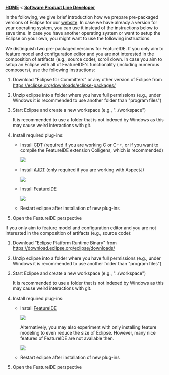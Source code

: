 <!-- Breadcrumb -->
[**HOME**](https://github.com/FeatureIDE/FeatureIDE/wiki) < [**Software Product Line Developer**](https://github.com/FeatureIDE/FeatureIDE/wiki/Software-Product-Line-Developer)

<!-- Introduction -->
In the following, we give brief introduction how we prepare pre-packaged versions of Eclipse for our [website](https://featureide.github.io/#download). In case we have already a version for your operating system, you can use it instead of the instructions below to save time. In case you have another operating system or want to setup the Eclipse on your own, you might want to use the following instructions.

We distinguish two pre-packaged versions for FeatureIDE. If you only aim to feature model and configuration editor and you are not interested in the composition of artifacts (e.g., source code), scroll down. In case you aim to setup an Eclipse with all of FeatureIDE's functionality (including numerous composers), use the following instructions:

<!-- Outline -->

<!-- Content -->
1. Download "Eclipse for Committers" or any other version of Eclipse from https://eclipse.org/downloads/eclipse-packages/
2. Unzip eclipse into a folder where you have full permissions (e.g., under Windows it is recommended to use another folder than "program files") 
4. Start Eclipse and create a new workspace (e.g., "../workspace")
   
   It is recommended to use a folder that is not indexed by Windows as this may cause weird interactions with git.
5. Install required plug-ins:
   - Install [CDT](https://eclipse.org/cdt/downloads.php) (required if you are working C or C++, or if you want to compile the FeatureIDE extension Colligens, which is recommended) 

     <img src="https://github.com/FeatureIDE/FeatureIDE/wiki/Assets/Installation/cdt.png">
   - Install [AJDT](https://eclipse.org/ajdt/downloads/) (only required if you are working with AspectJ) 

     <img src="https://github.com/FeatureIDE/FeatureIDE/wiki/Assets/Installation/ajdt.png">
   - Install [FeatureIDE](http://featureide.cs.ovgu.de/update/v3/) 

     <img src="https://github.com/FeatureIDE/FeatureIDE/wiki/Assets/Installation/featureide-allplugins.png">
   - Restart eclipse after installation of new plug-ins 
6. Open the FeatureIDE perspective

If you only aim to feature model and configuration editor and you are not interested in the composition of artifacts (e.g., source code):

1. Download "Eclipse Platform Runtime Binary" from https://download.eclipse.org/eclipse/downloads/
2. Unzip eclipse into a folder where you have full permissions (e.g., under Windows it is recommended to use another folder than "program files") 
4. Start Eclipse and create a new workspace (e.g., "../workspace")
   
   It is recommended to use a folder that is not indexed by Windows as this may cause weird interactions with git.
5. Install required plug-ins:
   - Install [FeatureIDE](http://featureide.cs.ovgu.de/update/v3/) 

     <img src="https://github.com/FeatureIDE/FeatureIDE/wiki/Assets/Installation/featureide-pure.png">
     
     Alternatively, you may also experiment with only installing feature modeling to even reduce the size of Eclipse. However, many nice features of FeatureIDE are not available then. 

     <img src="https://github.com/FeatureIDE/FeatureIDE/wiki/Assets/Installation/featureide-onlymodeling.png">
   - Restart eclipse after installation of new plug-ins 
6. Open the FeatureIDE perspective

